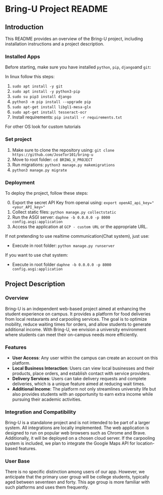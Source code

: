 # Bring-U Project README

## Introduction

This README provides an overview of the Bring-U project, including installation instructions and a project description.

### Installed Apps

Before starting,  make sure you have installed `python`, `pip`, `django`and `git`:

In linux follow this steps:
1. `sudo apt install -y git`
2. `sudo apt install -y python3-pip`
3. `sudo su pip3 install django`
4. `python3 -m pip install --upgrade pip`
5. `sudo apt-get install libgl1-mesa-glx`
6. `sudo apt-get install tesseract-ocr`
6. Install requirements: `pip install -r requirements.txt`

For other OS look for custom tutorials

### Set project

1. Make sure to clone the repository using: `git clone https://github.com/JoseTor101/bring-u`
2. Move to root folder: `cd BRING_U_PROJECT`
3. Run migrations: `python3 manage.py makemigrations`
4. `python3 manage.py migrate`

### Deployment

To deploy the project, follow these steps:

0. Export the secret API Key from openai using: `export openAI_api_key="<your_API_key>"`
1. Collect static files: `python manage.py collectstatic`
2. Run the ASGI server: `daphne -b 0.0.0.0 -p 8000 config.asgi:application`
3. Access the application at `GCP - custom URL` or the appropriate URL.

If not pretending to use realtime communication(Chat system), just use:
- Execute in root folder: `python manage.py runserver`

If you want to use chat system:
- Execute in root folder `daphne -b 0.0.0.0 -p 8000 config.asgi:application`

## Project Description

### Overview

Bring-U is an independent web-based project aimed at enhancing the student experience on campus. It provides a platform for food deliveries from local restaurants and carpooling services. The goal is to optimize mobility, reduce waiting times for orders, and allow students to generate additional income. With Bring-U, we envision a university environment where students can meet their on-campus needs more efficiently.

### Features

- **User Access**: Any user within the campus can create an account on this platform.
- **Local Business Interaction**: Users can view local businesses and their products, place orders, and establish contact with service providers.
- **Delivery Services**: Users can take delivery requests and complete deliveries, which is a unique feature aimed at reducing wait times.
- **Additional Income**: The platform not only streamlines university life but also provides students with an opportunity to earn extra income while pursuing their academic activities.

### Integration and Compatibility

Bring-U is a standalone project and is not intended to be part of a larger system. All integrations are locally implemented. The web application is designed to run on popular web browsers such as Chrome and Brave. Additionally, it will be deployed on a chosen cloud server. If the carpooling system is included, we plan to integrate the Google Maps API for location-based features.

### User Base

There is no specific distinction among users of our app. However, we anticipate that the primary user group will be college students, typically aged between seventeen and forty. This age group is more familiar with such platforms and uses them frequently.


